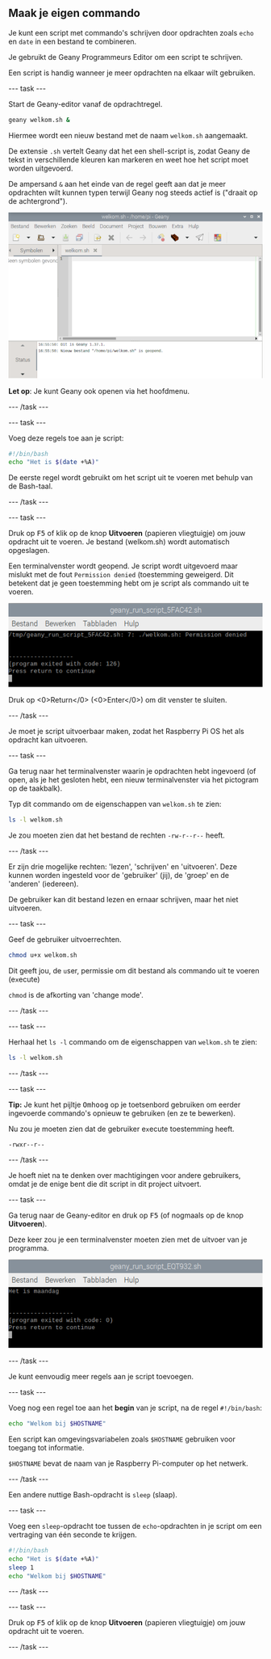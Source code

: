 ## Maak je eigen commando

Je kunt een script met  commando's schrijven door opdrachten zoals `echo` en `date` in een bestand te combineren.

Je gebruikt de Geany Programmeurs Editor om een script te schrijven.

Een script is handig wanneer je meer opdrachten na elkaar wilt gebruiken.

\--- task ---

Start de Geany-editor vanaf de opdrachtregel.

```bash
geany welkom.sh &
```

Hiermee wordt een nieuw bestand met de naam `welkom.sh` aangemaakt.

De extensie `.sh` vertelt Geany dat het een shell-script is, zodat Geany de tekst in verschillende kleuren kan markeren en weet hoe het script moet worden uitgevoerd.

De ampersand `&` aan het einde van de regel geeft aan dat je meer opdrachten wilt kunnen typen terwijl Geany nog steeds actief is ("draait op de achtergrond").

![Geany window](images/Geany.png)

**Let op**: Je kunt Geany ook openen via het hoofdmenu.

\--- /task ---

\--- task ---

Voeg deze regels toe aan je script:

```bash
#!/bin/bash
echo "Het is $(date +%A)"
```

De eerste regel wordt gebruikt om het script uit te voeren met behulp van de Bash-taal.

\--- /task ---

\--- task ---

Druk op <kbd>F5</kbd> of klik op de knop **Uitvoeren** (papieren vliegtuigje) om jouw opdracht uit te voeren. Je bestand (welkom.sh) wordt automatisch opgeslagen.

Een terminalvenster wordt geopend. Je script wordt uitgevoerd maar mislukt met de fout `Permission denied` (toestemming geweigerd. Dit betekent dat je geen toestemming hebt om je script als commando uit te voeren.

![Toestemming geweigerd](images/command-denied.png)

Druk op <0>Return</0> (<0>Enter</0>) om dit venster te sluiten.

\--- /task ---

Je moet je script uitvoerbaar maken, zodat het Raspberry Pi OS het als opdracht kan uitvoeren.

\--- task ---

Ga terug naar het terminalvenster waarin je opdrachten hebt ingevoerd (of open, als je het gesloten hebt, een nieuw terminalvenster via het pictogram op de taakbalk).

Typ dit commando om de eigenschappen van `welkom.sh` te zien:

```bash
ls -l welkom.sh
```

Je zou moeten zien dat het bestand de rechten `-rw-r--r--` heeft.

\--- /task ---

Er zijn drie mogelijke rechten: 'lezen', 'schrijven' en 'uitvoeren'. Deze kunnen worden ingesteld voor de 'gebruiker' (jij), de 'groep' en de 'anderen' (iedereen).

De gebruiker kan dit bestand lezen en ernaar schrijven, maar het niet uitvoeren.

\--- task ---

Geef de gebruiker uitvoerrechten.

```bash
chmod u+x welkom.sh
```

Dit geeft jou, de `u`ser, permissie om dit bestand als commando uit te voeren (e`x`ecute)

`chmod` is de afkorting van 'change mode'.

\--- /task ---

\--- task ---

Herhaal het `ls -l` commando om de eigenschappen van `welkom.sh` te zien:

```bash
ls -l welkom.sh
```

\--- /task ---

\--- task ---

**Tip:** Je kunt het pijltje <kbd>Omhoog</kbd> op je toetsenbord gebruiken om eerder ingevoerde commando's opnieuw te gebruiken (en ze te bewerken).

Nu zou je moeten zien dat de gebruiker e`x`ecute toestemming heeft.

```bash
-rwxr--r--
```

\--- /task ---

Je hoeft niet na te denken over machtigingen voor andere gebruikers, omdat je de enige bent die dit script in dit project uitvoert.

\--- task ---

Ga terug naar de Geany-editor en druk op <kbd>F5</kbd> (of nogmaals op de knop **Uitvoeren**).

Deze keer zou je een terminalvenster moeten zien met de uitvoer van je programma.

![Welkom uitvoer](images/command-output.png)

\--- /task ---

Je kunt eenvoudig meer regels aan je script toevoegen.

\--- task ---

Voeg nog een regel toe aan het **begin** van je script, na de regel `#!/bin/bash`:

```bash
echo "Welkom bij $HOSTNAME" 
```

Een script kan omgevingsvariabelen zoals `$HOSTNAME` gebruiken voor toegang tot informatie.

`$HOSTNAME` bevat de naam van je Raspberry Pi-computer op het netwerk.

\--- /task ---

Een andere nuttige Bash-opdracht is `sleep` (slaap).

\--- task ---

Voeg een `sleep`-opdracht toe tussen de `echo`-opdrachten in je script om een vertraging van één seconde te krijgen.

```bash
#!/bin/bash
echo "Het is $(date +%A)"
sleep 1
echo "Welkom bij $HOSTNAME"
```

\--- /task ---

\--- task ---

Druk op <kbd>F5</kbd> of klik op de knop **Uitvoeren** (papieren vliegtuigje) om jouw opdracht uit te voeren.

\--- /task ---